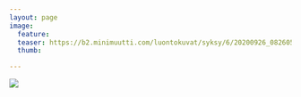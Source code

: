 ```yaml
---
layout: page
image:
  feature:
  teaser: https://b2.minimuutti.com/luontokuvat/syksy/6/20200926_082605-245px.jpg
  thumb:

---
```


![](https://b2.minimuutti.com/luontokuvat/syksy/6/20200926_082605-800px.jpg)

